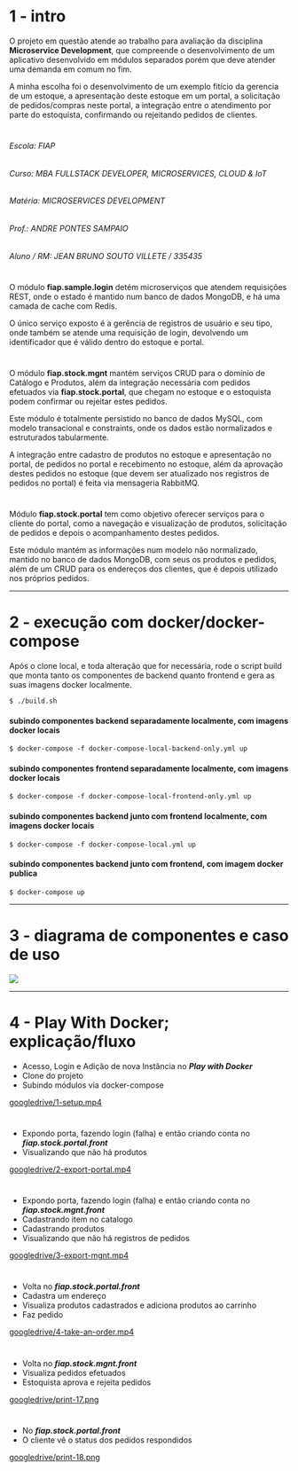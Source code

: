 # 1 - intro

O projeto em questão atende ao trabalho para avaliação da disciplina **Microservice Development**, que compreende o
 desenvolvimento de um aplicativo desenvolvido em módulos separados porém que deve atender uma demanda em comum no fim.

A minha escolha foi o desenvolvimento de um exemplo fitício da gerencia de um estoque, a apresentação deste estoque em
 um portal, a solicitação de pedidos/compras neste portal, a integração entre o atendimento por parte do estoquista,
 confirmando ou rejeitando pedidos de clientes. 

#

###### Escola: FIAP
###### Curso: MBA FULLSTACK DEVELOPER, MICROSERVICES, CLOUD & IoT
###### Matéria: MICROSERVICES DEVELOPMENT
###### Prof.: ANDRE PONTES SAMPAIO
###### Aluno / RM: JEAN BRUNO SOUTO VILLETE / 335435

#
 
O módulo **fiap.sample.login** detém microserviços que atendem requisições REST, onde o estado é mantido num banco de
 dados MongoDB, e há uma camada de cache com Redis.

O único serviço exposto é a gerência de registros de usuário e seu tipo, onde também se atende uma requisição de login,
 devolvendo um identificador que é válido dentro do estoque e portal.

#

O módulo **fiap.stock.mgnt** mantém serviços CRUD para o domínio de Catálogo e Produtos, além da integração necessária
 com pedidos efetuados via **fiap.stock.portal**, que chegam no estoque e o estoquista podem confirmar ou rejeitar estes
 pedidos.

Este módulo é totalmente persistido no banco de dados MySQL, com modelo transacional e constraints, onde os dados estão
 normalizados e estruturados tabularmente.

A integração entre cadastro de produtos no estoque e apresentação no portal, de pedidos no portal e recebimento no
 estoque, além da aprovação destes pedidos no estoque (que devem ser atualizado nos registros de pedidos no portal) é
 feita via mensageria RabbitMQ.

#

Módulo **fiap.stock.portal** tem como objetivo oferecer serviços para o cliente do portal, como a navegação e
 visualização de produtos, solicitação de pedidos e depois o acompanhamento destes pedidos.
 
Este módulo mantém as informações num modelo não normalizado, mantido no banco de dados MongoDB, com seus os produtos e
 pedidos, além de um CRUD para os endereços dos clientes, que é depois utilizado nos próprios pedidos.

---

# 2 - execução com docker/docker-compose

Após o clone local, e toda alteração que for necessária, rode o script build que monta tanto os componentes de backend
 quanto frontend e gera as suas imagens docker localmente.
 
``` $ ./build.sh ```

#### subindo componentes backend separadamente localmente, com imagens docker locais
``` $ docker-compose -f docker-compose-local-backend-only.yml up ```

#### subindo componentes frontend separadamente localmente, com imagens docker locais
``` $ docker-compose -f docker-compose-local-frontend-only.yml up ```

#### subindo componentes backend junto com frontend localmente, com imagens docker locais
``` $ docker-compose -f docker-compose-local.yml up ```

#### subindo componentes backend junto com frontend, com imagem docker publica
``` $ docker-compose up ```

---

# 3 - diagrama de componentes e caso de uso

![](docs/fiap.stock.ecommerce.png)


---

# 4 - Play With Docker; explicação/fluxo

- Acesso, Login e Adição de nova Instância no ***Play with Docker***
- Clone do projeto  
- Subindo módulos via docker-compose  

[googledrive/1-setup.mp4](https://drive.google.com/file/d/1xXusUzAhK5KOtgqe1dV0fLs1FUUpKcmy/view?usp=sharing)

#

- Expondo porta, fazendo login (falha) e então criando conta no ***fiap.stock.portal.front***
- Visualizando que não há produtos

[googledrive/2-export-portal.mp4](https://drive.google.com/file/d/1lk-brhzBbSVEIIMU92EeqTwqEnNqE527/view?usp=sharing)

#
 
- Expondo porta, fazendo login (falha) e então criando conta no ***fiap.stock.mgnt.front***
- Cadastrando item no catalogo
- Cadastrando produtos
- Visualizando que não há registros de pedidos

[googledrive/3-export-mgnt.mp4](https://drive.google.com/file/d/1cUBf3mX11RycNHAC0gRsNpZ7cRcCibr9/view?usp=sharing)

#
 
- Volta no ***fiap.stock.portal.front***
- Cadastra um endereço
- Visualiza produtos cadastrados e adiciona produtos ao carrinho
- Faz pedido
  
[googledrive/4-take-an-order.mp4](https://drive.google.com/file/d/1D3UdfVNypd0Ixi25gUn54sIHosc0tfGw/view?usp=sharing)

#
 
- Volta no ***fiap.stock.mgnt.front***
- Visualiza pedidos efetuados
- Estoquista aprova e rejeita pedidos

[googledrive/print-17.png](https://drive.google.com/file/d/1GKNWIWtm5CpFH-Oy0z2wLWExlM_Q3Ci_/view?usp=sharing)

#

- No ***fiap.stock.portal.front***
- O cliente vê o status dos pedidos respondidos

[googledrive/print-18.png](https://drive.google.com/file/d/1LnBrSqKcsabeObvuu5NnfM0cX5jnmWDz/view?usp=sharing)